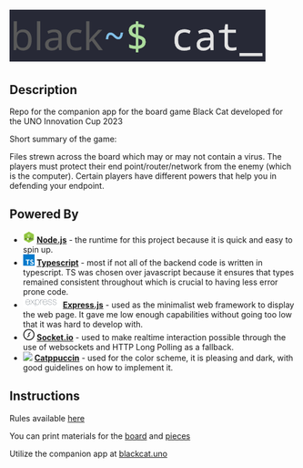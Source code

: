 # ![black~$ cat_](/dev/img/blackCat.png)


## Description

Repo for the companion app for the board game Black Cat developed for the UNO Innovation Cup 2023

Short summary of the game:

Files strewn across the board which may or may not contain a virus. The players must protect their end point/router/network from the enemy (which is the computer). Certain players have different powers that help you in defending your endpoint.

## Powered By

- <img src="dev/img/node.png" width="20" height="20"> [**Node.js**](https://github.com/nodejs/node) - the runtime for this project because it is quick and easy to spin up.
- <img src="dev/img/typeScript.svg" width="20" height="20"> [**Typescript**](https://github.com/microsoft/TypeScript) - most if not all of the backend code is written in typescript. TS was chosen over javascript because it ensures that types remained consistent throughout which is crucial to having less error prone code.
- <img src="dev/img/express.png" height="20"> [**Express.js**](https://github.com/expressjs/express) - used as the minimalist web framework to display the web page. It gave me low enough capabilities without going too low that it was hard to develop with.
- <img src="dev/img/socketIO.svg" height="20"> [**Socket.io**](https://github.com/socketio/socket.io) - used to make realtime interaction possible through the use of websockets and HTTP Long Polling as a fallback.
- <img src="https://raw.githubusercontent.com/catppuccin/catppuccin/main/assets/logos/exports/1544x1544_circle.png" height="20"> [**Catppuccin**](https://github.com/catppuccin/catppuccin) - used for the color scheme, it is pleasing and dark, with good guidelines on how to implement it.

## Instructions

Rules available [here](/materials/RULES.pdf)

You can print materials for the [board](/materials/game_board.png) and [pieces](/materials/game_icons.png)

Utilize the companion app at [blackcat.uno](https://blackcat.uno)
